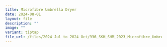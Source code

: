 ```yaml
---
title: Microfibre Umbrella Dryer
date: 2024-08-01
layout: file
description: ""
image: ""
variant: tiptap
file_url: /files/2024 Jul to 2024 Oct/936_SKH_SHM_2023_Microfibre_Umbrella_Dryer.pdf
---
```

